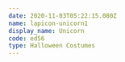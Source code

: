 ```yaml
---
date: 2020-11-03T05:22:15.080Z
name: lapicon-unicorn1
display_name: Unicorn
code: ed56
type: Halloween Costumes
---
```


